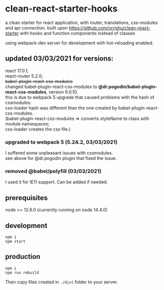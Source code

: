 # clean-react-starter-hooks
a clean starter for react application, with router, translations, css-modules and api connection.
built upon https://github.com/orrishu/clean-react-starter with hooks and function components instead of classes

using webpack-dev server for development with hot-reloading enabled.

## updated 03/03/2021 for versions:
react 17.0.1;  
react-router 5.2.0;  
~~babel-plugin-react-css-modules~~  
changed babel-plugin-react-css-modules to **@dr.pogodin/babel-plugin-react-css-modules**, version 6.0.10.  
this is due to webpack 5 upgrade that caused problems with the hash of cssmodules:   
css-loader hash was different than the one created by babel-plugin-react-css-modules.  
(babel-plugin-react-css-modules => converts styleName to class with module namespaces;   
css-loader creates the css file.)  

### upgraded to webpack 5 (5.24.2, 03/03/2021)
I suffered some unpleasant issues with cssmodules.  
see above for @dr.pogodin plugin that fixed the issue.

### removed @babel/polyfill (03/03/2021)
I used it for IE11 support. Can be added if needed.

prerequisites
------------
node >= 12.6.0 (currently running on node 14.4.0)

development
-----------
```
npm i
npm start
```

production
----------
```
npm i
npm run rebuild
```

Then copy files created in `./dist` folder to your server.


